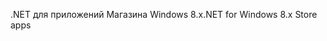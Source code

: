 <span data-ttu-id="9a486-101">.NET для приложений Магазина Windows 8.x</span><span class="sxs-lookup"><span data-stu-id="9a486-101">.NET for Windows 8.x Store apps</span></span>